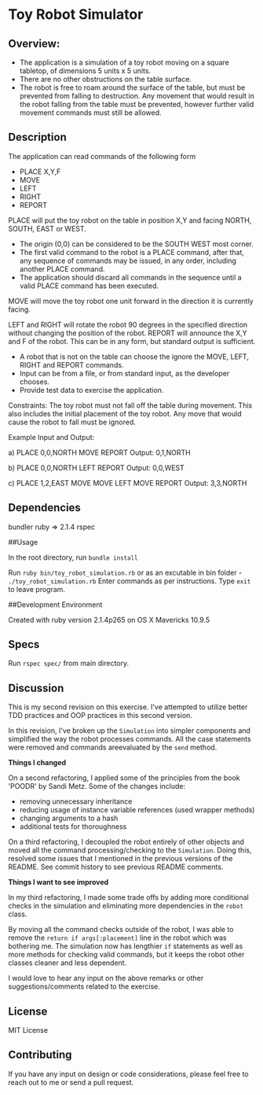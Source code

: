 # Toy Robot Simulator

## Overview:
- The application is a simulation of a toy robot moving on a square tabletop, of dimensions 5 units x 5 units.
- There are no other obstructions on the table surface.
- The robot is free to roam around the surface of the table, but must be prevented from falling to destruction. Any movement
that would result in the robot falling from the table must be prevented, however further valid movement commands must still
be allowed.

## Description

The application can read commands of the following form
- PLACE X,Y,F
- MOVE
- LEFT
- RIGHT
- REPORT

PLACE will put the toy robot on the table in position X,Y and facing NORTH, SOUTH, EAST or WEST.
- The origin (0,0) can be considered to be the SOUTH WEST most corner.
- The first valid command to the robot is a PLACE command, after that, any sequence of commands may be issued, in any order, including another PLACE command.
- The application should discard all commands in the sequence until a valid PLACE command has been executed.

MOVE will move the toy robot one unit forward in the direction it is currently facing.

LEFT and RIGHT will rotate the robot 90 degrees in the specified direction without changing the position of the robot.
REPORT will announce the X,Y and F of the robot. This can be in any form, but standard output is sufficient.

- A robot that is not on the table can choose the ignore the MOVE, LEFT, RIGHT and REPORT commands.
- Input can be from a file, or from standard input, as the developer chooses.
- Provide test data to exercise the application.

Constraints:
The toy robot must not fall off the table during movement. This also includes the initial placement of the toy robot.
Any move that would cause the robot to fall must be ignored.

Example Input and Output:

a)
PLACE 0,0,NORTH
MOVE
REPORT
Output: 0,1,NORTH

b)
PLACE 0,0,NORTH
LEFT
REPORT
Output: 0,0,WEST

c)
PLACE 1,2,EAST
MOVE
MOVE
LEFT
MOVE
REPORT
Output: 3,3,NORTH

## Dependencies

bundler
ruby => 2.1.4
rspec

##Usage

In the root directory, run `bundle install`

Run `ruby bin/toy_robot_simulation.rb` or as an excutable in bin folder - `./toy_robot_simulation.rb`
Enter commands as per instructions. Type `exit` to leave program.

##Development Environment

Created with ruby version 2.1.4p265 on OS X Mavericks 10.9.5

## Specs
Run `rspec spec/` from main directory.

## Discussion

This is my second revision on this exercise. I've attempted to utilize better TDD practices and OOP practices in this second version.

In this revision, I've broken up the `Simulation` into simpler components and simplified the way the robot processes commands. All the case statements were removed and commands areevaluated by the `send` method.

**Things I changed**

On a second refactoring, I applied some of the principles from the book 'POODR' by Sandi Metz. Some of the changes include:

- removing unnecessary inheritance
- reducing usage of instance variable references (used wrapper methods)
- changing arguments to a hash
- additional tests for thoroughness

On a third refactoring, I decoupled the robot entirely of other objects and moved all the command processing/checking to the `Simulation`. Doing this, resolved some issues that I mentioned in the previous versions of the README. See commit history to see previous README comments.

**Things I want to see improved**

In my third refactoring, I made some trade offs by adding more conditional checks in the simulation and eliminating more dependencies in the `robot` class.

By moving all the command checks outside of the robot, I was able to remove the `return if args[:placement]` line in the robot which was bothering me. The simulation now has lengthier `if` statements as well as more methods for checking valid commands, but it keeps the robot other classes cleaner and less dependent.

I would love to hear any input on the above remarks or other suggestions/comments related to the exercise.

## License

MIT License

## Contributing

If you have any input on design or code considerations, please feel free to reach out to me or send a pull request.


